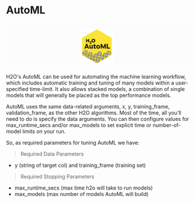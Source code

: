 # AutoML 

![](/assets/ml/h2o/4.png)

H2O's AutoML can be used for automating the machine learning workflow, which includes automatic training and tuning of 
many models within a user-specified time-limit. It also allows stacked models, a combination of single models
that will generally be placed as the top performance models. 

AutoML uses the same data-related arguments, x, y, training_frame, validation_frame, as the other H2O algorithms. Most 
of the time, all you’ll need to do is specify the data arguments. You can then configure values for max_runtime_secs 
and/or max_models to set explicit time or number-of-model limits on your run.

So, as required parameters for tuning AutoML we have:

> Required Data Parameters
- y (string of target col) and training_frame (training set)

> Required Stopping Parameters
- max_runtime_secs (max time h2o will take to run models)
- max_models (max number of models AutoML will build)





